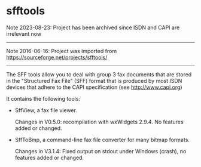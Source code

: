 # sfftools

Note 2023-08-23: Project has been archived since ISDN and CAPI are irrelevant now

***

Note 2016-06-16: Project was imported from https://sourceforge.net/projects/sfftools/

***

The SFF tools allow you to deal with group 3 fax documents that are stored in the "Structured Fax File" (SFF) format that is produced by most ISDN devices that adhere to the CAPI specification (see http://www.capi.org)

It contains the following tools:

* SffView, a fax file viewer. 
  
  Changes in V0.5.0: recompilation with wxWidgets 2.9.4. No features added or changed.

* SffToBmp, a command-line fax file converter for many bitmap formats. 
  
  Changes in V3.1.4: Fixed output on stdout under Windows (crash), no features added or changed.
